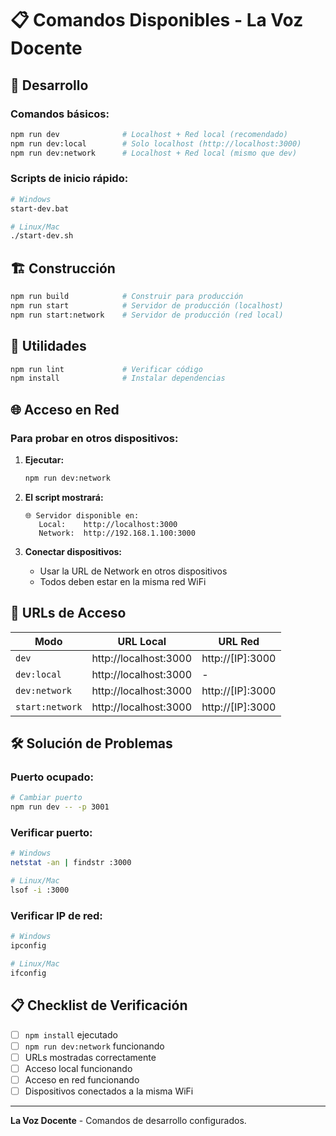 # 📋 Comandos Disponibles - La Voz Docente

## 🚀 Desarrollo

### Comandos básicos:
```bash
npm run dev              # Localhost + Red local (recomendado)
npm run dev:local        # Solo localhost (http://localhost:3000)
npm run dev:network      # Localhost + Red local (mismo que dev)
```

### Scripts de inicio rápido:
```bash
# Windows
start-dev.bat

# Linux/Mac
./start-dev.sh
```

## 🏗️ Construcción

```bash
npm run build            # Construir para producción
npm run start            # Servidor de producción (localhost)
npm run start:network    # Servidor de producción (red local)
```

## 🔧 Utilidades

```bash
npm run lint             # Verificar código
npm install              # Instalar dependencias
```

## 🌐 Acceso en Red

### Para probar en otros dispositivos:

1. **Ejecutar:**
   ```bash
   npm run dev:network
   ```

2. **El script mostrará:**
   ```
   🌐 Servidor disponible en:
      Local:    http://localhost:3000
      Network:  http://192.168.1.100:3000
   ```

3. **Conectar dispositivos:**
   - Usar la URL de Network en otros dispositivos
   - Todos deben estar en la misma red WiFi

## 📱 URLs de Acceso

| Modo | URL Local | URL Red |
|------|-----------|---------|
| `dev` | http://localhost:3000 | http://[IP]:3000 |
| `dev:local` | http://localhost:3000 | - |
| `dev:network` | http://localhost:3000 | http://[IP]:3000 |
| `start:network` | http://localhost:3000 | http://[IP]:3000 |

## 🛠️ Solución de Problemas

### Puerto ocupado:
```bash
# Cambiar puerto
npm run dev -- -p 3001
```

### Verificar puerto:
```bash
# Windows
netstat -an | findstr :3000

# Linux/Mac
lsof -i :3000
```

### Verificar IP de red:
```bash
# Windows
ipconfig

# Linux/Mac
ifconfig
```

## 📋 Checklist de Verificación

- [ ] `npm install` ejecutado
- [ ] `npm run dev:network` funcionando
- [ ] URLs mostradas correctamente
- [ ] Acceso local funcionando
- [ ] Acceso en red funcionando
- [ ] Dispositivos conectados a la misma WiFi

---

**La Voz Docente** - Comandos de desarrollo configurados.
